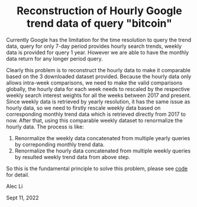 ## <h1 align="center">Reconstruction of Hourly Google trend data of query "bitcoin"</h1> 



Currently Google has the limitation for the time resolution to query the trend data, query for only 7-day period provides hourly 
search trends, weekly data is provided for query 1 year. However we are able to have the monthly data return for any longer period query.


Clearly this problem is to reconstruct the hourly data to make it comparable based on the 3 downloaded dataset provided. 
Because the hourly data only allows intra-week comparisons, we need to make the valid comparisons globally, the hourly data 
for each week needs to rescaled by the respective weekly search interest weights for all the weeks between 2017 and present. 
Since weekly data is retrieved by yearly resolution, it has the same issue as hourly data, so we need to firstly rescale weekly data 
based on corresponding monthly trend data which is retrieved directly from 2017 to now. After that, using this comparable weekly dataset to renormalize the hourly data.  The process is like: 


1. Renormalize the weekly data concatenated from multiple yearly queries by correponding monthly trend data.
2. Renormalize the hourly data concatenated from multiple weekly queries by resulted weekly trend data from above step.




So this is the fundamental principle to solve this problem, please see [code](https://github.com/alecinvan/bitcoin_gtrend_reconstruction/blob/main/reconstructionHourlydata.py) for detail.




Alec Li

Sept 11, 2022
